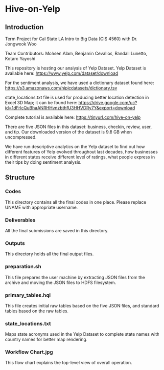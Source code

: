 # Hive-on-Yelp
## Introduction

Term Project for Cal State LA Intro to Big Data (CIS 4560) with Dr. Jongwook Woo

Team Contributors: Mohsen Alam, Benjamin Cevallos, Randall Lunetto, Kotaro Yayoshi

This repository is hosting our analysis of Yelp Dataset. Yelp Dataset is available here: https://www.yelp.com/dataset/download

For the sentiment analysis, we have used a dictionary dataset found here: https://s3.amazonaws.com/hipicdatasets/dictionary.tsv

state_locations.txt file is used for producing better location detection in Excel 3D Map; it can be found here: https://drive.google.com/uc?id=1dFrIcQuBhaANRHHvnzbthfU3HHVDRy7Y&export=download

Complete tutorial is available here: https://tinyurl.com/hive-on-yelp


There are five JSON files in this dataset: business, checkin, review, user, and tip. Our downloaded version of the dataset is 9.8 GB when uncompressed. 

We have run descriptive analytics on the Yelp dataset to find out how different features of Yelp evolved throughout last decades, how businesses in different states receive different level of ratings, what people express in their tips by doing sentiment analysis. 


## Structure

### Codes
This directory contains all the final codes in one place. Please replace UNAME with appropriate username.

### Deliverables
All the final submissions are saved in this directory.

### Outputs
This directory holds all the final output files. 

### preparation.sh
This file prepares the user machine by extracting JSON files from the archive and moving the JSON files to HDFS filesystem.

### primary_tables.hql 
This file creates initial raw tables based on the five JSON files, and standard tables based on the raw tables. 

### state_locations.txt
Maps state acronyms used in the Yelp Dataset to complete state names with country names for better map rendering.

### Workflow Chart.jpg 
This flow chart explains the top-level view of overall operation.  
